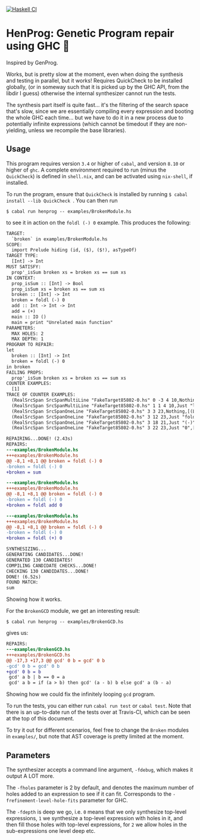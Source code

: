 [![Haskell CI](https://github.com/Tritlo/HenProg/actions/workflows/haskell.yml/badge.svg)](https://github.com/Tritlo/HenProg/actions/workflows/haskell.yml)

HenProg: Genetic Program repair using GHC 🐣
===================

Inspired by GenProg.

Works, but is pretty slow at the moment, even when doing the synthesis and
testing in parallel, but it works! Requires QuickCheck to be installed globally,
(or in someway such that it is picked up by the GHC API, from the libdir I guess)
otherwise the internal synthesizer cannot run the tests.

The synthesis part itself is quite fast... it's the filtering of the search
space that's slow, since we are essentially compiling every expression and
booting the whole GHC each time... but we have to do it in a new process due
to potentially infinite expressions (which cannot be timedout if they are
non-yielding, unless we recompile the base libraries).


Usage
-----
This program requires version `3.4` or higher of `cabal`, and version `8.10` or
higher of `ghc`. A complete environment required to run (minus the `QuickCheck`)
is defined in `shell.nix`, and can be activated using `nix-shell`, if installed.

To run the program, ensure that `QuickCheck` is installed by running
`$ cabal install --lib QuickCheck `. You can then run

```
$ cabal run henprog -- examples/BrokenModule.hs
```

to see it in action on the `foldl (-) 0` example. This produces the following:

```diff
TARGET:
  `broken` in examples/BrokenModule.hs
SCOPE:
  import Prelude hiding (id, ($), ($!), asTypeOf)
TARGET TYPE:
  [Int] -> Int
MUST SATISFY:
  prop'_isSum broken xs = broken xs == sum xs
IN CONTEXT:
  prop_isSum :: [Int] -> Bool
  prop_isSum xs = broken xs == sum xs
  broken :: [Int] -> Int
  broken = foldl (-) 0
  add :: Int -> Int -> Int
  add = (+)
  main :: IO ()
  main = print "Unrelated main function"
PARAMETERS:
  MAX HOLES: 2
  MAX DEPTH: 1
PROGRAM TO REPAIR:
let
  broken :: [Int] -> Int
  broken = foldl (-) 0
in broken
FAILING PROPS:
  prop'_isSum broken xs = broken xs == sum xs
COUNTER EXAMPLES:
  [1]
TRACE OF COUNTER EXAMPLES:
  (RealSrcSpan SrcSpanMultiLine "FakeTarget85802-0.hs" 0 -3 4 10,Nothing,[(TopLevelBox ["fake_target"],1)],1)
  (RealSrcSpan SrcSpanMultiLine "FakeTarget85802-0.hs" 1 1 4 10,Just "let\n  broken :: [Int] -> Int\n  broken = foldl (-) 0\nin broken",[(ExpBox False,1)],1)
  (RealSrcSpan SrcSpanOneLine "FakeTarget85802-0.hs" 3 3 23,Nothing,[(LocalBox ["fake_target","broken"],1)],1)
  (RealSrcSpan SrcSpanOneLine "FakeTarget85802-0.hs" 3 12 23,Just "foldl (-) 0",[(ExpBox False,1)],1)
  (RealSrcSpan SrcSpanOneLine "FakeTarget85802-0.hs" 3 18 21,Just "(-)",[(ExpBox False,1)],1)
  (RealSrcSpan SrcSpanOneLine "FakeTarget85802-0.hs" 3 22 23,Just "0",[(ExpBox False,1)],1)

REPAIRING...DONE! (2.43s)
REPAIRS:
---examples/BrokenModule.hs
+++examples/BrokenModule.hs
@@ -8,1 +8,1 @@ broken = foldl (-) 0
-broken = foldl (-) 0
+broken = sum

---examples/BrokenModule.hs
+++examples/BrokenModule.hs
@@ -8,1 +8,1 @@ broken = foldl (-) 0
-broken = foldl (-) 0
+broken = foldl add 0

---examples/BrokenModule.hs
+++examples/BrokenModule.hs
@@ -8,1 +8,1 @@ broken = foldl (-) 0
-broken = foldl (-) 0
+broken = foldl (+) 0

SYNTHESIZING...
GENERATING CANDIDATES...DONE!
GENERATED 130 CANDIDATES!
COMPILING CANDIDATE CHECKS...DONE!
CHECKING 130 CANDIDATES...DONE!
DONE! (6.52s)
FOUND MATCH:
sum

```

Showing how it works.

For the `BrokenGCD` module, we get an interesting result:

```
$ cabal run henprog -- examples/BrokenGCD.hs
```

gives us:

```diff
REPAIRS:
---examples/BrokenGCD.hs
+++examples/BrokenGCD.hs
@@ -17,3 +17,3 @@ gcd' 0 b = gcd' 0 b
-gcd' 0 b = gcd' 0 b
+gcd' 0 b = b
 gcd' a b | b == 0 = a
 gcd' a b = if (a > b) then gcd' (a - b) b else gcd' a (b - a)
```

Showing how we could fix the infinitely looping `gcd` program.

To run the tests, you can either run `cabal run test` or `cabal test`. Note
that there is an up-to-date run of the tests over at Travis-CI, which can be
seen at the top of this document.

To try it out for different scenarios, feel free to change the `Broken` modules
in `examples/`, but note that AST coverage is pretty limited at the moment.

Parameters
---------

The synthesizer accepts a command line argument, `-fdebug`, which makes it
output A LOT more.

The `-fholes` parameter is 2 by default, and denotes the maximum number of
holes added to an expression to see if it can fit. Corresponds to the
`-frefinement-level-hole-fits` parameter for GHC.

The `-fdepth` is deep we go, i.e. `0` means that we only synthesize top-level
expressions, `1` we synthesize a top-level expression with holes in it, and then
fill those holes with top-level expressions, for `2` we allow holes in the
sub-expressions one level deep etc.
